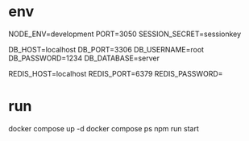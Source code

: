 # env
NODE_ENV=development
PORT=3050
SESSION_SECRET=sessionkey

DB_HOST=localhost
DB_PORT=3306
DB_USERNAME=root
DB_PASSWORD=1234
DB_DATABASE=server

REDIS_HOST=localhost
REDIS_PORT=6379
REDIS_PASSWORD=
# run
docker compose up -d
docker compose ps
npm run start